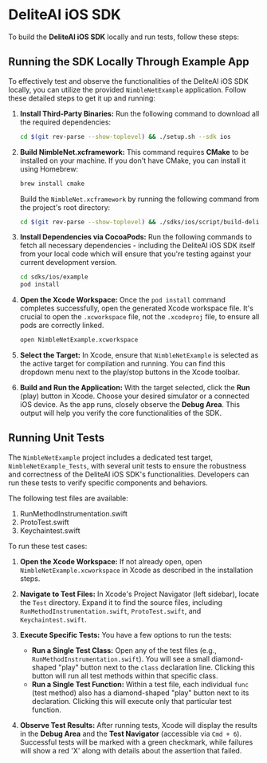 # DeliteAI iOS SDK

To build the **DeliteAI iOS SDK** locally and run tests, follow these steps:

## Running the SDK Locally Through Example App

To effectively test and observe the functionalities of the DeliteAI iOS SDK locally, you can utilize the provided `NimbleNetExample` application. Follow these detailed steps to get it up and running:

1.  **Install Third-Party Binaries:**
    Run the following command to download all the required dependencies:

    ```bash
    cd $(git rev-parse --show-toplevel) && ./setup.sh --sdk ios
    ```

1.  **Build NimbleNet.xcframework:**
    This command requires **CMake** to be installed on your machine. If you don't have CMake, you can install it using Homebrew:

    ```bash
    brew install cmake
    ```

    Build the `NimbleNet.xcframework` by running the following command from the project's root directory:

    ```bash
    cd $(git rev-parse --show-toplevel) && ./sdks/ios/script/build-deliteAI-static.sh
    ```

1.  **Install Dependencies via CocoaPods:**
    Run the following commands to fetch all necessary dependencies - including the DeliteAI iOS SDK itself from your local code which will ensure that you're testing against your current development version.

    ```bash
    cd sdks/ios/example
    pod install
    ```

1.  **Open the Xcode Workspace:**
    Once the `pod install` command completes successfully, open the generated Xcode workspace file. It's crucial to open the `.xcworkspace` file, not the `.xcodeproj` file, to ensure all pods are correctly linked.

    ```bash
    open NimbleNetExample.xcworkspace
    ```

1.  **Select the Target:**
    In Xcode, ensure that `NimbleNetExample` is selected as the active target for compilation and running. You can find this dropdown menu next to the play/stop buttons in the Xcode toolbar.

1.  **Build and Run the Application:**
    With the target selected, click the **Run** (play) button in Xcode. Choose your desired simulator or a connected iOS device. As the app runs, closely observe the **Debug Area**. This output will help you verify the core functionalities of the SDK.


## Running Unit Tests

The `NimbleNetExample` project includes a dedicated test target, `NimbleNetExample_Tests`, with several unit tests to ensure the robustness and correctness of the DeliteAI iOS SDK's functionalities. Developers can run these tests to verify specific components and behaviors.

The following test files are available:

1.  RunMethodInstrumentation.swift
2.  ProtoTest.swift
3.  Keychaintest.swift

To run these test cases:

1.  **Open the Xcode Workspace:**
    If not already open, open `NimbleNetExample.xcworkspace` in Xcode as described in the installation steps.

2.  **Navigate to Test Files:**
    In Xcode's Project Navigator (left sidebar), locate the `Test` directory. Expand it to find the source files, including `RunMethodInstrumentation.swift`, `ProtoTest.swift`, and `Keychaintest.swift`.

3.  **Execute Specific Tests:**
    You have a few options to run the tests:
    * **Run a Single Test Class:** Open any of the test files (e.g., `RunMethodInstrumentation.swift`). You will see a small diamond-shaped "play" button next to the `class` declaration line. Clicking this button will run all test methods within that specific class.
    * **Run a Single Test Function:** Within a test file, each individual `func` (test method) also has a diamond-shaped "play" button next to its declaration. Clicking this will execute only that particular test function.

4.  **Observe Test Results:**
    After running tests, Xcode will display the results in the **Debug Area** and the **Test Navigator** (accessible via `Cmd + 6`). Successful tests will be marked with a green checkmark, while failures will show a red 'X' along with details about the assertion that failed.